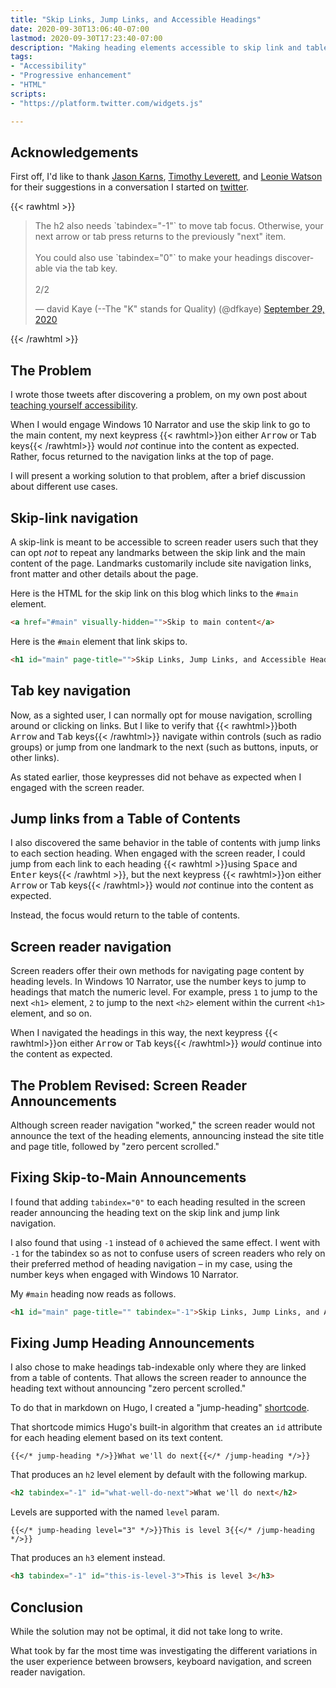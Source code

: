 ```yaml
---
title: "Skip Links, Jump Links, and Accessible Headings"
date: 2020-09-30T13:06:40-07:00
lastmod: 2020-09-30T17:23:40-07:00
description: "Making heading elements accessible to skip link and table of contents links navigation for keyboard and screen readers."
tags:
- "Accessibility"
- "Progressive enhancement"
- "HTML"
scripts:
- "https://platform.twitter.com/widgets.js"

---
```


## Acknowledgements

First off, I'd like to thank [Jason Karns](https://twitter.com/jasonkarns), [Timothy Leverett](https://twitter.com/zzzzBov), and [Leonie Watson](https://twitter.com/LeonieWatson) for their suggestions in a conversation I started on [twitter](https://twitter.com/dfkaye/status/1311001235495858176).

<!--more-->

{{< rawhtml >}}
<blockquote class="twitter-tweet"><p lang="en" dir="ltr">The h2 also needs `tabindex=&quot;-1&quot;` to move tab focus. Otherwise, your next arrow or tab press returns to the previously &quot;next&quot; item.<br><br>You could also use `tabindex=&quot;0&quot;` to make your headings discoverable via the tab key.<br><br>2/2</p>&mdash; david Kaye (--The &quot;K&quot; stands for Quality) (@dfkaye) <a href="https://twitter.com/dfkaye/status/1311001814104305664?ref_src=twsrc%5Etfw"><time datetime="2020-09-29">September 29, 2020</time></a></blockquote>
{{< /rawhtml >}}

## The Problem

I wrote those tweets after discovering a problem, on my own post about [teaching yourself accessibility](/posts/2020/08/27/teach-yourself-accessibility/).

When I would engage Windows 10 Narrator and use the skip link to go to the main content, my next keypress {{< rawhtml>}}on either <kbd>Arrow</kbd> or <kbd>Tab</kbd> keys{{< /rawhtml>}} would *not* continue into the content as expected. Rather, focus returned to the navigation links at the top of page.

I will present a working solution to that problem, after a brief discussion about different use cases.

## Skip-link navigation

A skip-link is meant to be accessible to screen reader users such that they can opt *not* to repeat any landmarks between the skip link and the main content of the page. Landmarks customarily include site navigation links, front matter and other details about the page.

Here is the HTML for the skip link on this blog which links to the `#main` element.

```html
<a href="#main" visually-hidden="">Skip to main content</a>
```

Here is the `#main` element that link skips to.

```html
<h1 id="main" page-title="">Skip Links, Jump Links, and Accessible Headings</h1>
```

## Tab key navigation

Now, as a sighted user, I can normally opt for mouse navigation, scrolling around or clicking on links. But I like to verify that {{< rawhtml>}}both <kbd>Arrow</kbd> and <kbd>Tab</kbd> keys{{< /rawhtml>}} navigate within controls (such as radio groups) or jump from one landmark to the next (such as buttons, inputs, or other links).

As stated earlier, those keypresses did not behave as expected when I engaged with the screen reader. 

## Jump links from a Table of Contents

I also discovered the same behavior in the table of contents with jump links to each section heading. When engaged with the screen reader, I could jump from each link to each heading {{< rawhtml >}}using <kbd>Space</kbd> and <kbd>Enter</kbd> keys{{< /rawhtml >}}, but the next keypress {{< rawhtml>}}on either <kbd>Arrow</kbd> or <kbd>Tab</kbd> keys{{< /rawhtml>}} would *not* continue into the content as expected.

Instead, the focus would return to the table of contents.

## Screen reader navigation

Screen readers offer their own methods for navigating page content by heading levels. In Windows 10 Narrator, use the number keys to jump to headings that match the numeric level. For example, press `1` to jump to the next `<h1>` element, `2` to jump to the next `<h2>` element within the current `<h1>` element, and so on.

When I navigated the headings in this way, the next keypress {{< rawhtml>}}on either <kbd>Arrow</kbd> or <kbd>Tab</kbd> keys{{< /rawhtml>}} *would* continue into the content as expected.

## The Problem Revised: Screen Reader Announcements

Although screen reader navigation "worked," the screen reader would not announce the text of the heading elements, announcing instead the site title and page title, followed by "zero percent scrolled."

## Fixing Skip-to-Main Announcements 

I found that adding `tabindex="0"` to each heading resulted in the screen reader announcing the heading text on the skip link and jump link navigation.

I also found that using `-1` instead of `0` achieved the same effect. I went with `-1` for the tabindex so as not to confuse users of screen readers who rely on their preferred method of heading navigation &ndash; in my case, using the number keys when engaged with Windows 10 Narrator. 

My `#main` heading now reads as follows.

```html
<h1 id="main" page-title="" tabindex="-1">Skip Links, Jump Links, and Accessible Headings</h1>
```

## Fixing Jump Heading Announcements

I also chose to make headings tab-indexable only where they are linked from a table of contents. That allows the screen reader to announce the heading text without announcing "zero percent scrolled."

To do that in markdown on Hugo, I created a "jump-heading" [shortcode](https://gohugo.io/content-management/shortcodes/).

That shortcode mimics Hugo's built-in algorithm that creates an `id` attribute for each heading element based on its text content.

```hugo
{{</* jump-heading */>}}What we'll do next{{</* /jump-heading */>}}
```

That produces an `h2` level element by default with the following markup.

```html
<h2 tabindex="-1" id="what-well-do-next">What we'll do next</h2>
```

Levels are supported with the named `level` param.

```hugo
{{</* jump-heading level="3" */>}}This is level 3{{</* /jump-heading */>}}
```

That produces an `h3` element instead.

```html
<h3 tabindex="-1" id="this-is-level-3">This is level 3</h3>
```

## Conclusion

While the solution may not be optimal, it did not take long to write.

What took by far the most time was investigating the different variations in the user experience between browsers, keyboard navigation, and screen reader navigation.
